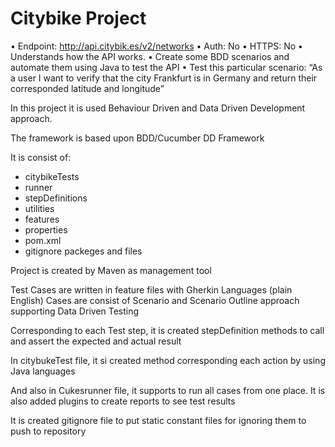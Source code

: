 # Citybike Project

•	Endpoint: http://api.citybik.es/v2/networks
•	Auth: No
•	HTTPS: No
•	Understands how the API works.
•	Create some BDD scenarios and automate them using Java to test the API
•	Test this particular scenario: “As a user I want to verify that the city Frankfurt is in Germany and return their corresponded latitude and longitude”


In this project it is used Behaviour Driven and Data Driven Development approach.

The framework is based upon BDD/Cucumber DD Framework

It is consist of:
- citybikeTests
- runner
- stepDefinitions
- utilities
- features
- properties 
- pom.xml
- gitignore
packeges and files

Project is created by Maven as management tool

Test Cases are written in feature files with Gherkin Languages (plain English)
Cases are consist of Scenario and Scenario Outline approach supporting Data Driven Testing

Corresponding to each Test step, it is created stepDefinition methods to call and assert the expected and actual result

In citybukeTest file, it si created method corresponding each action by using Java languages

And also in Cukesrunner file, it supports to run all cases from one place. It is also added plugins to create reports to see test results

It is created gitignore file to put static constant files for ignoring them to push to repository 



